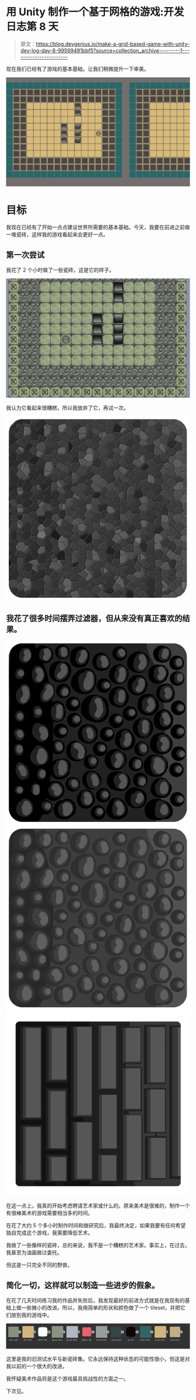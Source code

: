 # 用 Unity 制作一个基于网格的游戏:开发日志第 8 天

> 原文：<https://blog.devgenius.io/make-a-grid-based-game-with-unity-dev-log-day-8-99599491bbf5?source=collection_archive---------1----------------------->

现在我们已经有了游戏的基本基础。让我们稍微提升一下审美。

![](img/1c66d7070a8b2c367c3b2a901222eb4d.png)

# 目标

我现在已经有了开始一点点建设世界所需要的基本基础。今天，我要在前进之前做一堆瓷砖，这样我的游戏看起来会更好一点。

## 第一次尝试

我花了 2 个小时做了一些瓷砖，这是它的样子。

![](img/6bce8da42fec8696a2dad4fa33651b8c.png)

我认为它看起来很糟糕，所以我放弃了它，再试一次。

![](img/7640f610eeecb4cb40175e22bc8a33db.png)

## 我花了很多时间摆弄过滤器，但从来没有真正喜欢的结果。

![](img/c0b46359e75993b02a950e64a67d1751.png)![](img/a62c178fe2545332dd4779866857512d.png)![](img/9a37c4485385c6e2e99ca2344f6f1340.png)

在这一点上，我真的开始考虑聘请艺术家或什么的。原来美术是很难的，制作一个有很棒美术的游戏需要相当多的时间。

在花了大约 5 个多小时制作时间和做研究后，我最终决定，如果我要有任何希望独自完成这个游戏，我需要降低艺术。

我做了一些像样的瓷砖，总的来说，我不是一个糟糕的艺术家。事实上，在过去，我甚至为油画做过委托。

但这是一只完全不同的野兽。

## 简化一切，这样就可以制造一些进步的假象。

在花了几天时间练习我的作品并失败后，我发现最好的前进方式就是在我现有的基础上做一些微小的改进。所以，我用简单的形状和颜色做了一个 tileset，并把它们放到我的游戏中。

![](img/a1fd9e2b33cb78fa9bf63346aa2745a2.png)

这里是我的旧测试水平与新瓷砖集。它永远保持这种状态的可能性很小，但这是对我以前的一个很大的改进。

我怀疑美术作品将是这个游戏最具挑战性的方面之一。

下次见。